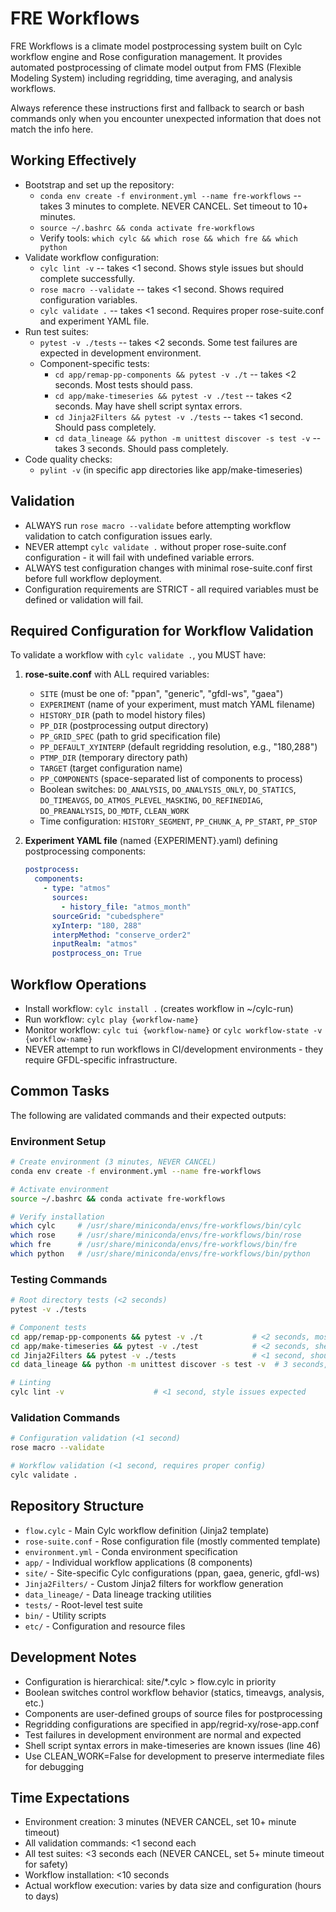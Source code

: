 # FRE Workflows
FRE Workflows is a climate model postprocessing system built on Cylc workflow engine and Rose configuration management. It provides automated postprocessing of climate model output from FMS (Flexible Modeling System) including regridding, time averaging, and analysis workflows.

Always reference these instructions first and fallback to search or bash commands only when you encounter unexpected information that does not match the info here.

## Working Effectively
- Bootstrap and set up the repository:
  - `conda env create -f environment.yml --name fre-workflows` -- takes 3 minutes to complete. NEVER CANCEL. Set timeout to 10+ minutes.
  - `source ~/.bashrc && conda activate fre-workflows`
  - Verify tools: `which cylc && which rose && which fre && which python`
- Validate workflow configuration:
  - `cylc lint -v` -- takes <1 second. Shows style issues but should complete successfully.
  - `rose macro --validate` -- takes <1 second. Shows required configuration variables.
  - `cylc validate .` -- takes <1 second. Requires proper rose-suite.conf and experiment YAML file.
- Run test suites:
  - `pytest -v ./tests` -- takes <2 seconds. Some test failures are expected in development environment.
  - Component-specific tests:
    - `cd app/remap-pp-components && pytest -v ./t` -- takes <2 seconds. Most tests should pass.
    - `cd app/make-timeseries && pytest -v ./test` -- takes <2 seconds. May have shell script syntax errors.
    - `cd Jinja2Filters && pytest -v ./tests` -- takes <1 second. Should pass completely.
    - `cd data_lineage && python -m unittest discover -s test -v` -- takes 3 seconds. Should pass completely.
- Code quality checks:
  - `pylint -v` (in specific app directories like app/make-timeseries)

## Validation
- ALWAYS run `rose macro --validate` before attempting workflow validation to catch configuration issues early.
- NEVER attempt `cylc validate .` without proper rose-suite.conf configuration - it will fail with undefined variable errors.
- ALWAYS test configuration changes with minimal rose-suite.conf first before full workflow deployment.
- Configuration requirements are STRICT - all required variables must be defined or validation will fail.

## Required Configuration for Workflow Validation
To validate a workflow with `cylc validate .`, you MUST have:

1. **rose-suite.conf** with ALL required variables:
   - `SITE` (must be one of: "ppan", "generic", "gfdl-ws", "gaea")
   - `EXPERIMENT` (name of your experiment, must match YAML filename)
   - `HISTORY_DIR` (path to model history files)
   - `PP_DIR` (postprocessing output directory)
   - `PP_GRID_SPEC` (path to grid specification file)
   - `PP_DEFAULT_XYINTERP` (default regridding resolution, e.g., "180,288")
   - `PTMP_DIR` (temporary directory path)
   - `TARGET` (target configuration name)
   - `PP_COMPONENTS` (space-separated list of components to process)
   - Boolean switches: `DO_ANALYSIS`, `DO_ANALYSIS_ONLY`, `DO_STATICS`, `DO_TIMEAVGS`, `DO_ATMOS_PLEVEL_MASKING`, `DO_REFINEDIAG`, `DO_PREANALYSIS`, `DO_MDTF`, `CLEAN_WORK`
   - Time configuration: `HISTORY_SEGMENT`, `PP_CHUNK_A`, `PP_START`, `PP_STOP`

2. **Experiment YAML file** (named {EXPERIMENT}.yaml) defining postprocessing components:
   ```yaml
   postprocess:
     components:
       - type: "atmos"
         sources:
           - history_file: "atmos_month"
         sourceGrid: "cubedsphere"
         xyInterp: "180, 288"
         interpMethod: "conserve_order2"
         inputRealm: "atmos"
         postprocess_on: True
   ```

## Workflow Operations
- Install workflow: `cylc install .` (creates workflow in ~/cylc-run)
- Run workflow: `cylc play {workflow-name}`
- Monitor workflow: `cylc tui {workflow-name}` or `cylc workflow-state -v {workflow-name}`
- NEVER attempt to run workflows in CI/development environments - they require GFDL-specific infrastructure.

## Common Tasks
The following are validated commands and their expected outputs:

### Environment Setup
```bash
# Create environment (3 minutes, NEVER CANCEL)
conda env create -f environment.yml --name fre-workflows

# Activate environment
source ~/.bashrc && conda activate fre-workflows

# Verify installation
which cylc     # /usr/share/miniconda/envs/fre-workflows/bin/cylc
which rose     # /usr/share/miniconda/envs/fre-workflows/bin/rose
which fre      # /usr/share/miniconda/envs/fre-workflows/bin/fre
which python   # /usr/share/miniconda/envs/fre-workflows/bin/python
```

### Testing Commands
```bash
# Root directory tests (<2 seconds)
pytest -v ./tests

# Component tests
cd app/remap-pp-components && pytest -v ./t           # <2 seconds, mostly passing
cd app/make-timeseries && pytest -v ./test            # <2 seconds, shell syntax errors expected
cd Jinja2Filters && pytest -v ./tests                 # <1 second, should all pass
cd data_lineage && python -m unittest discover -s test -v  # 3 seconds, should all pass

# Linting
cylc lint -v                    # <1 second, style issues expected
```

### Validation Commands  
```bash
# Configuration validation (<1 second)
rose macro --validate

# Workflow validation (<1 second, requires proper config)
cylc validate .
```

## Repository Structure
- `flow.cylc` - Main Cylc workflow definition (Jinja2 template)
- `rose-suite.conf` - Rose configuration file (mostly commented template)
- `environment.yml` - Conda environment specification
- `app/` - Individual workflow applications (8 components)
- `site/` - Site-specific Cylc configurations (ppan, gaea, generic, gfdl-ws)
- `Jinja2Filters/` - Custom Jinja2 filters for workflow generation
- `data_lineage/` - Data lineage tracking utilities
- `tests/` - Root-level test suite
- `bin/` - Utility scripts
- `etc/` - Configuration and resource files

## Development Notes
- Configuration is hierarchical: site/*.cylc > flow.cylc in priority
- Boolean switches control workflow behavior (statics, timeavgs, analysis, etc.)
- Components are user-defined groups of source files for postprocessing
- Regridding configurations are specified in app/regrid-xy/rose-app.conf
- Test failures in development environment are normal and expected
- Shell script syntax errors in make-timeseries are known issues (line 46)
- Use CLEAN_WORK=False for development to preserve intermediate files for debugging

## Time Expectations
- Environment creation: 3 minutes (NEVER CANCEL, set 10+ minute timeout)
- All validation commands: <1 second each
- All test suites: <3 seconds each (NEVER CANCEL, set 5+ minute timeout for safety)
- Workflow installation: <10 seconds
- Actual workflow execution: varies by data size and configuration (hours to days)